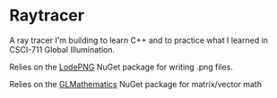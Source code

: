 # Raytracer
A ray tracer I'm building to learn C++ and to practice what I learned in CSCI-711 Global Illumination.

Relies on the [LodePNG](https://github.com/lvandeve/lodepng) NuGet package for writing .png files.

Relies on the [GLMathematics](https://www.nuget.org/packages/glm/0.9.9.600) NuGet package for matrix/vector math
